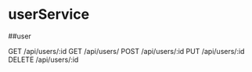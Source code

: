 # userService

##user

GET /api/users/:id
GET /api/users/
POST /api/users/:id
PUT /api/users/:id
DELETE /api/users/:id

